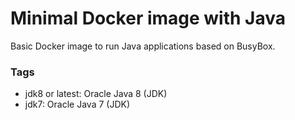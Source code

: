 # Minimal Docker image with Java
Basic Docker image to run Java applications based on BusyBox.

### Tags
* jdk8 or latest: Oracle Java 8 (JDK)
* jdk7: Oracle Java 7 (JDK)	